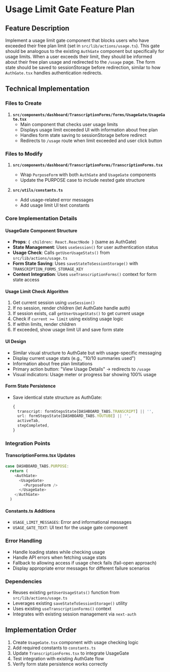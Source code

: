 # Usage Limit Gate Feature Plan

## Feature Description

Implement a usage limit gate component that blocks users who have exceeded their free plan limit (set in `src/lib/actions/usage.ts`). This gate should be analogous to the existing `AuthGate` component but specifically for usage limits. When a user exceeds their limit, they should be informed about their free plan usage and redirected to the `/usage` page. The form state should be saved to sessionStorage before redirection, similar to how `AuthGate.tsx` handles authentication redirects.

## Technical Implementation

### Files to Create

1. **`src/components/dashboard/TranscriptionForms/forms/UsageGate/UsageGate.tsx`**
   - Main component that checks user usage limits
   - Displays usage limit exceeded UI with information about free plan
   - Handles form state saving to sessionStorage before redirect
   - Redirects to `/usage` route when limit exceeded and user click button

### Files to Modify

1. **`src/components/dashboard/TranscriptionForms/TranscriptionForms.tsx`**

   - Wrap `PurposeForm` with both `AuthGate` and `UsageGate` components
   - Update the PURPOSE case to include nested gate structure

2. **`src/utils/constants.ts`**
   - Add usage-related error messages
   - Add usage limit UI text constants

### Core Implementation Details

#### UsageGate Component Structure

- **Props**: `{ children: React.ReactNode }` (same as AuthGate)
- **State Management**: Uses `useSession()` for user authentication status
- **Usage Check**: Calls `getUserUsageStats()` from `src/lib/actions/usage.ts`
- **Form State Saving**: Uses `saveStateToSessionStorage()` with `TRANSCRIPTION_FORMS_STORAGE_KEY`
- **Context Integration**: Uses `useTranscriptionForms()` context for form state access

#### Usage Limit Check Algorithm

1. Get current session using `useSession()`
2. If no session, render children (let AuthGate handle auth)
3. If session exists, call `getUserUsageStats()` to get current usage
4. Check if `current >= limit` using existing usage logic
5. If within limits, render children
6. If exceeded, show usage limit UI and save form state

#### UI Design

- Similar visual structure to AuthGate but with usage-specific messaging
- Display current usage stats (e.g., "10/10 summaries used")
- Information about free plan limitations
- Primary action button: "View Usage Details" → redirects to `/usage`
- Visual indicators: Usage meter or progress bar showing 100% usage

#### Form State Persistence

- Save identical state structure as AuthGate:
  ```typescript
  {
    transcript: formStepsState[DASHBOARD_TABS.TRANSCRIPT] || '',
    url: formStepsState[DASHBOARD_TABS.YOUTUBE] || '',
    activeTab,
    stepCompleted,
  }
  ```

### Integration Points

#### TranscriptionForms.tsx Updates

```typescript
case DASHBOARD_TABS.PURPOSE:
  return (
    <AuthGate>
      <UsageGate>
        <PurposeForm />
      </UsageGate>
    </AuthGate>
  )
```

#### Constants.ts Additions

- `USAGE_LIMIT_MESSAGES`: Error and informational messages
- `USAGE_GATE_TEXT`: UI text for the usage gate component

### Error Handling

- Handle loading states while checking usage
- Handle API errors when fetching usage stats
- Fallback to allowing access if usage check fails (fail-open approach)
- Display appropriate error messages for different failure scenarios

### Dependencies

- Reuses existing `getUserUsageStats()` function from `src/lib/actions/usage.ts`
- Leverages existing `saveStateToSessionStorage()` utility
- Uses existing `useTranscriptionForms()` context
- Integrates with existing session management via `next-auth`

## Implementation Order

1. Create `UsageGate.tsx` component with usage checking logic
2. Add required constants to `constants.ts`
3. Update `TranscriptionForms.tsx` to integrate UsageGate
4. Test integration with existing AuthGate flow
5. Verify form state persistence works correctly
